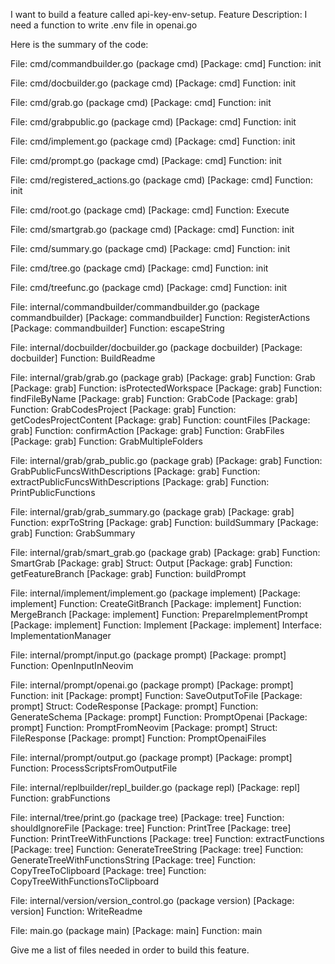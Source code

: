 I want to build a feature called api-key-env-setup.
Feature Description:
I need  a function to write .env file in openai.go

Here is the summary of the code:

File: cmd/commandbuilder.go (package cmd)
  [Package: cmd] Function: init

File: cmd/docbuilder.go (package cmd)
  [Package: cmd] Function: init

File: cmd/grab.go (package cmd)
  [Package: cmd] Function: init

File: cmd/grabpublic.go (package cmd)
  [Package: cmd] Function: init

File: cmd/implement.go (package cmd)
  [Package: cmd] Function: init

File: cmd/prompt.go (package cmd)
  [Package: cmd] Function: init

File: cmd/registered_actions.go (package cmd)
  [Package: cmd] Function: init

File: cmd/root.go (package cmd)
  [Package: cmd] Function: Execute

File: cmd/smartgrab.go (package cmd)
  [Package: cmd] Function: init

File: cmd/summary.go (package cmd)
  [Package: cmd] Function: init

File: cmd/tree.go (package cmd)
  [Package: cmd] Function: init

File: cmd/treefunc.go (package cmd)
  [Package: cmd] Function: init

File: internal/commandbuilder/commandbuilder.go (package commandbuilder)
  [Package: commandbuilder] Function: RegisterActions
  [Package: commandbuilder] Function: escapeString

File: internal/docbuilder/docbuilder.go (package docbuilder)
  [Package: docbuilder] Function: BuildReadme

File: internal/grab/grab.go (package grab)
  [Package: grab] Function: Grab
  [Package: grab] Function: isProtectedWorkspace
  [Package: grab] Function: findFileByName
  [Package: grab] Function: GrabCode
  [Package: grab] Function: GrabCodesProject
  [Package: grab] Function: getCodesProjectContent
  [Package: grab] Function: countFiles
  [Package: grab] Function: confirmAction
  [Package: grab] Function: GrabFiles
  [Package: grab] Function: GrabMultipleFolders

File: internal/grab/grab_public.go (package grab)
  [Package: grab] Function: GrabPublicFuncsWithDescriptions
  [Package: grab] Function: extractPublicFuncsWithDescriptions
  [Package: grab] Function: PrintPublicFunctions

File: internal/grab/grab_summary.go (package grab)
  [Package: grab] Function: exprToString
  [Package: grab] Function: buildSummary
  [Package: grab] Function: GrabSummary

File: internal/grab/smart_grab.go (package grab)
  [Package: grab] Function: SmartGrab
  [Package: grab] Struct: Output
  [Package: grab] Function: getFeatureBranch
  [Package: grab] Function: buildPrompt

File: internal/implement/implement.go (package implement)
  [Package: implement] Function: CreateGitBranch
  [Package: implement] Function: MergeBranch
  [Package: implement] Function: PrepareImplementPrompt
  [Package: implement] Function: Implement
  [Package: implement] Interface: ImplementationManager

File: internal/prompt/input.go (package prompt)
  [Package: prompt] Function: OpenInputInNeovim

File: internal/prompt/openai.go (package prompt)
  [Package: prompt] Function: init
  [Package: prompt] Function: SaveOutputToFile
  [Package: prompt] Struct: CodeResponse
  [Package: prompt] Function: GenerateSchema
  [Package: prompt] Function: PromptOpenai
  [Package: prompt] Function: PromptFromNeovim
  [Package: prompt] Struct: FileResponse
  [Package: prompt] Function: PromptOpenaiFiles

File: internal/prompt/output.go (package prompt)
  [Package: prompt] Function: ProcessScriptsFromOutputFile

File: internal/replbuilder/repl_builder.go (package repl)
  [Package: repl] Function: grabFunctions

File: internal/tree/print.go (package tree)
  [Package: tree] Function: shouldIgnoreFile
  [Package: tree] Function: PrintTree
  [Package: tree] Function: PrintTreeWithFunctions
  [Package: tree] Function: extractFunctions
  [Package: tree] Function: GenerateTreeString
  [Package: tree] Function: GenerateTreeWithFunctionsString
  [Package: tree] Function: CopyTreeToClipboard
  [Package: tree] Function: CopyTreeWithFunctionsToClipboard

File: internal/version/version_control.go (package version)
  [Package: version] Function: WriteReadme

File: main.go (package main)
  [Package: main] Function: main


Give me a list of files needed in order to build this feature.